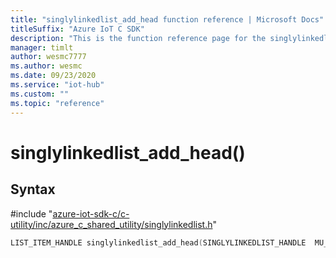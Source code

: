 ```yaml
---                             
title: "singlylinkedlist_add_head function reference | Microsoft Docs" 
titleSuffix: "Azure IoT C SDK"            
description: "This is the function reference page for the singlylinkedlist_add_head() function in the Azure IoT C SDK. This SDK is used with Azure IoT Hub and Azure IoT Hub Device Provisioning Service"            
manager: timlt                 
author: wesmc7777              
ms.author: wesmc               
ms.date: 09/23/2020                    
ms.service: "iot-hub"             
ms.custom: ""                
ms.topic: "reference"        
---                            
```


# singlylinkedlist_add_head()

## Syntax

\#include "[azure-iot-sdk-c/c-utility/inc/azure_c_shared_utility/singlylinkedlist.h](../singlylinkedlist-h.md)"  
```C
LIST_ITEM_HANDLE singlylinkedlist_add_head(SINGLYLINKEDLIST_HANDLE  MU_C2);
```

